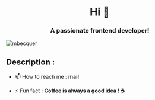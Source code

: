 <h1 align="center">Hi 👋</h1>
<h3 align="center">A passionate frontend developer!</h3>

<p align="left"> <img src="https://komarev.com/ghpvc/?username=mbecquer&label=Profile%20views&color=0e75b6&style=flat" alt="mbecquer" /> </p>

## Description : 

- 📫 How to reach me : **mail**

- ⚡ Fun fact : **Coffee is always a good idea ! ☕**
